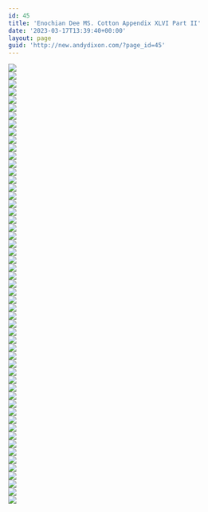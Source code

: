 ```yaml
---
id: 45
title: 'Enochian Dee MS. Cotton Appendix XLVI Part II'
date: '2023-03-17T13:39:40+00:00'
layout: page
guid: 'http://new.andydixon.com/?page_id=45'
---
```


[![](https://i0.wp.com/assets.g8x2.ldn.idrivee2-23.com/occult/Enochian%20-%20Dee%20-%20MS.%20Cotton%20Appendix%20XLVI%20Part%20II/xlvi2_01_f0-2a.thumb.jpg?w=1200&ssl=1)](https://i0.wp.com/assets.g8x2.ldn.idrivee2-23.com/occult/Enochian%20-%20Dee%20-%20MS.%20Cotton%20Appendix%20XLVI%20Part%20II/xlvi2_01_f0-2a.jpg?ssl=1)  
[![](https://i0.wp.com/assets.g8x2.ldn.idrivee2-23.com/occult/Enochian%20-%20Dee%20-%20MS.%20Cotton%20Appendix%20XLVI%20Part%20II/xlvi2_02_f2b-7a.thumb.jpg?w=1200&ssl=1)](https://i0.wp.com/assets.g8x2.ldn.idrivee2-23.com/occult/Enochian%20-%20Dee%20-%20MS.%20Cotton%20Appendix%20XLVI%20Part%20II/xlvi2_02_f2b-7a.jpg?ssl=1)  
[![](https://i0.wp.com/assets.g8x2.ldn.idrivee2-23.com/occult/Enochian%20-%20Dee%20-%20MS.%20Cotton%20Appendix%20XLVI%20Part%20II/xlvi2_03_f7b-12a.thumb.jpg?w=1200&ssl=1)](https://i0.wp.com/assets.g8x2.ldn.idrivee2-23.com/occult/Enochian%20-%20Dee%20-%20MS.%20Cotton%20Appendix%20XLVI%20Part%20II/xlvi2_03_f7b-12a.jpg?ssl=1)  
[![](https://i0.wp.com/assets.g8x2.ldn.idrivee2-23.com/occult/Enochian%20-%20Dee%20-%20MS.%20Cotton%20Appendix%20XLVI%20Part%20II/xlvi2_04_f12b-17a.thumb.jpg?w=1200&ssl=1)](https://i0.wp.com/assets.g8x2.ldn.idrivee2-23.com/occult/Enochian%20-%20Dee%20-%20MS.%20Cotton%20Appendix%20XLVI%20Part%20II/xlvi2_04_f12b-17a.jpg?ssl=1)  
[![](https://i0.wp.com/assets.g8x2.ldn.idrivee2-23.com/occult/Enochian%20-%20Dee%20-%20MS.%20Cotton%20Appendix%20XLVI%20Part%20II/xlvi2_05_f17b-22a.thumb.jpg?w=1200&ssl=1)](https://i0.wp.com/assets.g8x2.ldn.idrivee2-23.com/occult/Enochian%20-%20Dee%20-%20MS.%20Cotton%20Appendix%20XLVI%20Part%20II/xlvi2_05_f17b-22a.jpg?ssl=1)  
[![](https://i0.wp.com/assets.g8x2.ldn.idrivee2-23.com/occult/Enochian%20-%20Dee%20-%20MS.%20Cotton%20Appendix%20XLVI%20Part%20II/xlvi2_06_f22b-27a.thumb.jpg?w=1200&ssl=1)](https://i0.wp.com/assets.g8x2.ldn.idrivee2-23.com/occult/Enochian%20-%20Dee%20-%20MS.%20Cotton%20Appendix%20XLVI%20Part%20II/xlvi2_06_f22b-27a.jpg?ssl=1)  
[![](https://i0.wp.com/assets.g8x2.ldn.idrivee2-23.com/occult/Enochian%20-%20Dee%20-%20MS.%20Cotton%20Appendix%20XLVI%20Part%20II/xlvi2_07_f27b-32a.thumb.jpg?w=1200&ssl=1)](https://i0.wp.com/assets.g8x2.ldn.idrivee2-23.com/occult/Enochian%20-%20Dee%20-%20MS.%20Cotton%20Appendix%20XLVI%20Part%20II/xlvi2_07_f27b-32a.jpg?ssl=1)  
[![](https://i0.wp.com/assets.g8x2.ldn.idrivee2-23.com/occult/Enochian%20-%20Dee%20-%20MS.%20Cotton%20Appendix%20XLVI%20Part%20II/xlvi2_08_f32b-37a.thumb.jpg?w=1200&ssl=1)](https://i0.wp.com/assets.g8x2.ldn.idrivee2-23.com/occult/Enochian%20-%20Dee%20-%20MS.%20Cotton%20Appendix%20XLVI%20Part%20II/xlvi2_08_f32b-37a.jpg?ssl=1)  
[![](https://i0.wp.com/assets.g8x2.ldn.idrivee2-23.com/occult/Enochian%20-%20Dee%20-%20MS.%20Cotton%20Appendix%20XLVI%20Part%20II/xlvi2_09_f37b-41a.thumb.jpg?w=1200&ssl=1)](https://i0.wp.com/assets.g8x2.ldn.idrivee2-23.com/occult/Enochian%20-%20Dee%20-%20MS.%20Cotton%20Appendix%20XLVI%20Part%20II/xlvi2_09_f37b-41a.jpg?ssl=1)  
[![](https://i0.wp.com/assets.g8x2.ldn.idrivee2-23.com/occult/Enochian%20-%20Dee%20-%20MS.%20Cotton%20Appendix%20XLVI%20Part%20II/xlvi2_10_f41b-46a.thumb.jpg?w=1200&ssl=1)](https://i0.wp.com/assets.g8x2.ldn.idrivee2-23.com/occult/Enochian%20-%20Dee%20-%20MS.%20Cotton%20Appendix%20XLVI%20Part%20II/xlvi2_10_f41b-46a.jpg?ssl=1)  
[![](https://i0.wp.com/assets.g8x2.ldn.idrivee2-23.com/occult/Enochian%20-%20Dee%20-%20MS.%20Cotton%20Appendix%20XLVI%20Part%20II/xlvi2_11_f46b-50a.thumb.jpg?w=1200&ssl=1)](https://i0.wp.com/assets.g8x2.ldn.idrivee2-23.com/occult/Enochian%20-%20Dee%20-%20MS.%20Cotton%20Appendix%20XLVI%20Part%20II/xlvi2_11_f46b-50a.jpg?ssl=1)  
[![](https://i0.wp.com/assets.g8x2.ldn.idrivee2-23.com/occult/Enochian%20-%20Dee%20-%20MS.%20Cotton%20Appendix%20XLVI%20Part%20II/xlvi2_12_f50b-52a.thumb.jpg?w=1200&ssl=1)](https://i0.wp.com/assets.g8x2.ldn.idrivee2-23.com/occult/Enochian%20-%20Dee%20-%20MS.%20Cotton%20Appendix%20XLVI%20Part%20II/xlvi2_12_f50b-52a.jpg?ssl=1)  
[![](https://i0.wp.com/assets.g8x2.ldn.idrivee2-23.com/occult/Enochian%20-%20Dee%20-%20MS.%20Cotton%20Appendix%20XLVI%20Part%20II/xlvi2_13_f52b-54a.thumb.jpg?w=1200&ssl=1)](https://i0.wp.com/assets.g8x2.ldn.idrivee2-23.com/occult/Enochian%20-%20Dee%20-%20MS.%20Cotton%20Appendix%20XLVI%20Part%20II/xlvi2_13_f52b-54a.jpg?ssl=1)  
[![](https://i0.wp.com/assets.g8x2.ldn.idrivee2-23.com/occult/Enochian%20-%20Dee%20-%20MS.%20Cotton%20Appendix%20XLVI%20Part%20II/xlvi2_14_f54b-59a.thumb.jpg?w=1200&ssl=1)](https://i0.wp.com/assets.g8x2.ldn.idrivee2-23.com/occult/Enochian%20-%20Dee%20-%20MS.%20Cotton%20Appendix%20XLVI%20Part%20II/xlvi2_14_f54b-59a.jpg?ssl=1)  
[![](https://i0.wp.com/assets.g8x2.ldn.idrivee2-23.com/occult/Enochian%20-%20Dee%20-%20MS.%20Cotton%20Appendix%20XLVI%20Part%20II/xlvi2_15_f59b-64a.thumb.jpg?w=1200&ssl=1)](https://i0.wp.com/assets.g8x2.ldn.idrivee2-23.com/occult/Enochian%20-%20Dee%20-%20MS.%20Cotton%20Appendix%20XLVI%20Part%20II/xlvi2_15_f59b-64a.jpg?ssl=1)  
[![](https://i0.wp.com/assets.g8x2.ldn.idrivee2-23.com/occult/Enochian%20-%20Dee%20-%20MS.%20Cotton%20Appendix%20XLVI%20Part%20II/xlvi2_16_f64b-69a.thumb.jpg?w=1200&ssl=1)](https://i0.wp.com/assets.g8x2.ldn.idrivee2-23.com/occult/Enochian%20-%20Dee%20-%20MS.%20Cotton%20Appendix%20XLVI%20Part%20II/xlvi2_16_f64b-69a.jpg?ssl=1)  
[![](https://i0.wp.com/assets.g8x2.ldn.idrivee2-23.com/occult/Enochian%20-%20Dee%20-%20MS.%20Cotton%20Appendix%20XLVI%20Part%20II/xlvi2_17_f69b-74a.thumb.jpg?w=1200&ssl=1)](https://i0.wp.com/assets.g8x2.ldn.idrivee2-23.com/occult/Enochian%20-%20Dee%20-%20MS.%20Cotton%20Appendix%20XLVI%20Part%20II/xlvi2_17_f69b-74a.jpg?ssl=1)  
[![](https://i0.wp.com/assets.g8x2.ldn.idrivee2-23.com/occult/Enochian%20-%20Dee%20-%20MS.%20Cotton%20Appendix%20XLVI%20Part%20II/xlvi2_18_f74b-79a.thumb.jpg?w=1200&ssl=1)](https://i0.wp.com/assets.g8x2.ldn.idrivee2-23.com/occult/Enochian%20-%20Dee%20-%20MS.%20Cotton%20Appendix%20XLVI%20Part%20II/xlvi2_18_f74b-79a.jpg?ssl=1)  
[![](https://i0.wp.com/assets.g8x2.ldn.idrivee2-23.com/occult/Enochian%20-%20Dee%20-%20MS.%20Cotton%20Appendix%20XLVI%20Part%20II/xlvi2_19_f79b-84a.thumb.jpg?w=1200&ssl=1)](https://i0.wp.com/assets.g8x2.ldn.idrivee2-23.com/occult/Enochian%20-%20Dee%20-%20MS.%20Cotton%20Appendix%20XLVI%20Part%20II/xlvi2_19_f79b-84a.jpg?ssl=1)  
[![](https://i0.wp.com/assets.g8x2.ldn.idrivee2-23.com/occult/Enochian%20-%20Dee%20-%20MS.%20Cotton%20Appendix%20XLVI%20Part%20II/xlvi2_20_f84b-89a.thumb.jpg?w=1200&ssl=1)](https://i0.wp.com/assets.g8x2.ldn.idrivee2-23.com/occult/Enochian%20-%20Dee%20-%20MS.%20Cotton%20Appendix%20XLVI%20Part%20II/xlvi2_20_f84b-89a.jpg?ssl=1)  
[![](https://i0.wp.com/assets.g8x2.ldn.idrivee2-23.com/occult/Enochian%20-%20Dee%20-%20MS.%20Cotton%20Appendix%20XLVI%20Part%20II/xlvi2_21_f89b-94a.thumb.jpg?w=1200&ssl=1)](https://i0.wp.com/assets.g8x2.ldn.idrivee2-23.com/occult/Enochian%20-%20Dee%20-%20MS.%20Cotton%20Appendix%20XLVI%20Part%20II/xlvi2_21_f89b-94a.jpg?ssl=1)  
[![](https://i0.wp.com/assets.g8x2.ldn.idrivee2-23.com/occult/Enochian%20-%20Dee%20-%20MS.%20Cotton%20Appendix%20XLVI%20Part%20II/xlvi2_22_f94b-99a.thumb.jpg?w=1200&ssl=1)](https://i0.wp.com/assets.g8x2.ldn.idrivee2-23.com/occult/Enochian%20-%20Dee%20-%20MS.%20Cotton%20Appendix%20XLVI%20Part%20II/xlvi2_22_f94b-99a.jpg?ssl=1)  
[![](https://i0.wp.com/assets.g8x2.ldn.idrivee2-23.com/occult/Enochian%20-%20Dee%20-%20MS.%20Cotton%20Appendix%20XLVI%20Part%20II/xlvi2_23_f99b-104a.thumb.jpg?w=1200&ssl=1)](https://i0.wp.com/assets.g8x2.ldn.idrivee2-23.com/occult/Enochian%20-%20Dee%20-%20MS.%20Cotton%20Appendix%20XLVI%20Part%20II/xlvi2_23_f99b-104a.jpg?ssl=1)  
[![](https://i0.wp.com/assets.g8x2.ldn.idrivee2-23.com/occult/Enochian%20-%20Dee%20-%20MS.%20Cotton%20Appendix%20XLVI%20Part%20II/xlvi2_24_f104b-109a.thumb.jpg?w=1200&ssl=1)](https://i0.wp.com/assets.g8x2.ldn.idrivee2-23.com/occult/Enochian%20-%20Dee%20-%20MS.%20Cotton%20Appendix%20XLVI%20Part%20II/xlvi2_24_f104b-109a.jpg?ssl=1)  
[![](https://i0.wp.com/assets.g8x2.ldn.idrivee2-23.com/occult/Enochian%20-%20Dee%20-%20MS.%20Cotton%20Appendix%20XLVI%20Part%20II/xlvi2_25_f109b-114a.thumb.jpg?w=1200&ssl=1)](https://i0.wp.com/assets.g8x2.ldn.idrivee2-23.com/occult/Enochian%20-%20Dee%20-%20MS.%20Cotton%20Appendix%20XLVI%20Part%20II/xlvi2_25_f109b-114a.jpg?ssl=1)  
[![](https://i0.wp.com/assets.g8x2.ldn.idrivee2-23.com/occult/Enochian%20-%20Dee%20-%20MS.%20Cotton%20Appendix%20XLVI%20Part%20II/xlvi2_26_f114b-119a.thumb.jpg?w=1200&ssl=1)](https://i0.wp.com/assets.g8x2.ldn.idrivee2-23.com/occult/Enochian%20-%20Dee%20-%20MS.%20Cotton%20Appendix%20XLVI%20Part%20II/xlvi2_26_f114b-119a.jpg?ssl=1)  
[![](https://i0.wp.com/assets.g8x2.ldn.idrivee2-23.com/occult/Enochian%20-%20Dee%20-%20MS.%20Cotton%20Appendix%20XLVI%20Part%20II/xlvi2_27_f119b-124a.thumb.jpg?w=1200&ssl=1)](https://i0.wp.com/assets.g8x2.ldn.idrivee2-23.com/occult/Enochian%20-%20Dee%20-%20MS.%20Cotton%20Appendix%20XLVI%20Part%20II/xlvi2_27_f119b-124a.jpg?ssl=1)  
[![](https://i0.wp.com/assets.g8x2.ldn.idrivee2-23.com/occult/Enochian%20-%20Dee%20-%20MS.%20Cotton%20Appendix%20XLVI%20Part%20II/xlvi2_28_f124b-128a.thumb.jpg?w=1200&ssl=1)](https://i0.wp.com/assets.g8x2.ldn.idrivee2-23.com/occult/Enochian%20-%20Dee%20-%20MS.%20Cotton%20Appendix%20XLVI%20Part%20II/xlvi2_28_f124b-128a.jpg?ssl=1)  
[![](https://i0.wp.com/assets.g8x2.ldn.idrivee2-23.com/occult/Enochian%20-%20Dee%20-%20MS.%20Cotton%20Appendix%20XLVI%20Part%20II/xlvi2_29_f128b-133a.thumb.jpg?w=1200&ssl=1)](https://i0.wp.com/assets.g8x2.ldn.idrivee2-23.com/occult/Enochian%20-%20Dee%20-%20MS.%20Cotton%20Appendix%20XLVI%20Part%20II/xlvi2_29_f128b-133a.jpg?ssl=1)  
[![](https://i0.wp.com/assets.g8x2.ldn.idrivee2-23.com/occult/Enochian%20-%20Dee%20-%20MS.%20Cotton%20Appendix%20XLVI%20Part%20II/xlvi2_30_f133b-138a.thumb.jpg?w=1200&ssl=1)](https://i0.wp.com/assets.g8x2.ldn.idrivee2-23.com/occult/Enochian%20-%20Dee%20-%20MS.%20Cotton%20Appendix%20XLVI%20Part%20II/xlvi2_30_f133b-138a.jpg?ssl=1)  
[![](https://i0.wp.com/assets.g8x2.ldn.idrivee2-23.com/occult/Enochian%20-%20Dee%20-%20MS.%20Cotton%20Appendix%20XLVI%20Part%20II/xlvi2_31_f138b-143a.thumb.jpg?w=1200&ssl=1)](https://i0.wp.com/assets.g8x2.ldn.idrivee2-23.com/occult/Enochian%20-%20Dee%20-%20MS.%20Cotton%20Appendix%20XLVI%20Part%20II/xlvi2_31_f138b-143a.jpg?ssl=1)  
[![](https://i0.wp.com/assets.g8x2.ldn.idrivee2-23.com/occult/Enochian%20-%20Dee%20-%20MS.%20Cotton%20Appendix%20XLVI%20Part%20II/xlvi2_32_f143b-148a.thumb.jpg?w=1200&ssl=1)](https://i0.wp.com/assets.g8x2.ldn.idrivee2-23.com/occult/Enochian%20-%20Dee%20-%20MS.%20Cotton%20Appendix%20XLVI%20Part%20II/xlvi2_32_f143b-148a.jpg?ssl=1)  
[![](https://i0.wp.com/assets.g8x2.ldn.idrivee2-23.com/occult/Enochian%20-%20Dee%20-%20MS.%20Cotton%20Appendix%20XLVI%20Part%20II/xlvi2_33_f148b-152a.thumb.jpg?w=1200&ssl=1)](https://i0.wp.com/assets.g8x2.ldn.idrivee2-23.com/occult/Enochian%20-%20Dee%20-%20MS.%20Cotton%20Appendix%20XLVI%20Part%20II/xlvi2_33_f148b-152a.jpg?ssl=1)  
[![](https://i0.wp.com/assets.g8x2.ldn.idrivee2-23.com/occult/Enochian%20-%20Dee%20-%20MS.%20Cotton%20Appendix%20XLVI%20Part%20II/xlvi2_34_f152b-156a.thumb.jpg?w=1200&ssl=1)](https://i0.wp.com/assets.g8x2.ldn.idrivee2-23.com/occult/Enochian%20-%20Dee%20-%20MS.%20Cotton%20Appendix%20XLVI%20Part%20II/xlvi2_34_f152b-156a.jpg?ssl=1)  
[![](https://i0.wp.com/assets.g8x2.ldn.idrivee2-23.com/occult/Enochian%20-%20Dee%20-%20MS.%20Cotton%20Appendix%20XLVI%20Part%20II/xlvi2_35_f156b-157a.thumb.jpg?w=1200&ssl=1)](https://i0.wp.com/assets.g8x2.ldn.idrivee2-23.com/occult/Enochian%20-%20Dee%20-%20MS.%20Cotton%20Appendix%20XLVI%20Part%20II/xlvi2_35_f156b-157a.jpg?ssl=1)  
[![](https://i0.wp.com/assets.g8x2.ldn.idrivee2-23.com/occult/Enochian%20-%20Dee%20-%20MS.%20Cotton%20Appendix%20XLVI%20Part%20II/xlvi2_36_f157b-162a.thumb.jpg?w=1200&ssl=1)](https://i0.wp.com/assets.g8x2.ldn.idrivee2-23.com/occult/Enochian%20-%20Dee%20-%20MS.%20Cotton%20Appendix%20XLVI%20Part%20II/xlvi2_36_f157b-162a.jpg?ssl=1)  
[![](https://i0.wp.com/assets.g8x2.ldn.idrivee2-23.com/occult/Enochian%20-%20Dee%20-%20MS.%20Cotton%20Appendix%20XLVI%20Part%20II/xlvi2_37_f162b-167a.thumb.jpg?w=1200&ssl=1)](https://i0.wp.com/assets.g8x2.ldn.idrivee2-23.com/occult/Enochian%20-%20Dee%20-%20MS.%20Cotton%20Appendix%20XLVI%20Part%20II/xlvi2_37_f162b-167a.jpg?ssl=1)  
[![](https://i0.wp.com/assets.g8x2.ldn.idrivee2-23.com/occult/Enochian%20-%20Dee%20-%20MS.%20Cotton%20Appendix%20XLVI%20Part%20II/xlvi2_38_f167b-172a.thumb.jpg?w=1200&ssl=1)](https://i0.wp.com/assets.g8x2.ldn.idrivee2-23.com/occult/Enochian%20-%20Dee%20-%20MS.%20Cotton%20Appendix%20XLVI%20Part%20II/xlvi2_38_f167b-172a.jpg?ssl=1)  
[![](https://i0.wp.com/assets.g8x2.ldn.idrivee2-23.com/occult/Enochian%20-%20Dee%20-%20MS.%20Cotton%20Appendix%20XLVI%20Part%20II/xlvi2_39_f172b-177a.thumb.jpg?w=1200&ssl=1)](https://i0.wp.com/assets.g8x2.ldn.idrivee2-23.com/occult/Enochian%20-%20Dee%20-%20MS.%20Cotton%20Appendix%20XLVI%20Part%20II/xlvi2_39_f172b-177a.jpg?ssl=1)  
[![](https://i0.wp.com/assets.g8x2.ldn.idrivee2-23.com/occult/Enochian%20-%20Dee%20-%20MS.%20Cotton%20Appendix%20XLVI%20Part%20II/xlvi2_40_f177b-182a.thumb.jpg?w=1200&ssl=1)](https://i0.wp.com/assets.g8x2.ldn.idrivee2-23.com/occult/Enochian%20-%20Dee%20-%20MS.%20Cotton%20Appendix%20XLVI%20Part%20II/xlvi2_40_f177b-182a.jpg?ssl=1)  
[![](https://i0.wp.com/assets.g8x2.ldn.idrivee2-23.com/occult/Enochian%20-%20Dee%20-%20MS.%20Cotton%20Appendix%20XLVI%20Part%20II/xlvi2_41_f182b-187a.thumb.jpg?w=1200&ssl=1)](https://i0.wp.com/assets.g8x2.ldn.idrivee2-23.com/occult/Enochian%20-%20Dee%20-%20MS.%20Cotton%20Appendix%20XLVI%20Part%20II/xlvi2_41_f182b-187a.jpg?ssl=1)  
[![](https://i0.wp.com/assets.g8x2.ldn.idrivee2-23.com/occult/Enochian%20-%20Dee%20-%20MS.%20Cotton%20Appendix%20XLVI%20Part%20II/xlvi2_42_f187b-192a.thumb.jpg?w=1200&ssl=1)](https://i0.wp.com/assets.g8x2.ldn.idrivee2-23.com/occult/Enochian%20-%20Dee%20-%20MS.%20Cotton%20Appendix%20XLVI%20Part%20II/xlvi2_42_f187b-192a.jpg?ssl=1)  
[![](https://i0.wp.com/assets.g8x2.ldn.idrivee2-23.com/occult/Enochian%20-%20Dee%20-%20MS.%20Cotton%20Appendix%20XLVI%20Part%20II/xlvi2_43_f192b-197a.thumb.jpg?w=1200&ssl=1)](https://i0.wp.com/assets.g8x2.ldn.idrivee2-23.com/occult/Enochian%20-%20Dee%20-%20MS.%20Cotton%20Appendix%20XLVI%20Part%20II/xlvi2_43_f192b-197a.jpg?ssl=1)  
[![](https://i0.wp.com/assets.g8x2.ldn.idrivee2-23.com/occult/Enochian%20-%20Dee%20-%20MS.%20Cotton%20Appendix%20XLVI%20Part%20II/xlvi2_44_f197b-202a.thumb.jpg?w=1200&ssl=1)](https://i0.wp.com/assets.g8x2.ldn.idrivee2-23.com/occult/Enochian%20-%20Dee%20-%20MS.%20Cotton%20Appendix%20XLVI%20Part%20II/xlvi2_44_f197b-202a.jpg?ssl=1)  
[![](https://i0.wp.com/assets.g8x2.ldn.idrivee2-23.com/occult/Enochian%20-%20Dee%20-%20MS.%20Cotton%20Appendix%20XLVI%20Part%20II/xlvi2_45_f202b-205a.thumb.jpg?w=1200&ssl=1)](https://i0.wp.com/assets.g8x2.ldn.idrivee2-23.com/occult/Enochian%20-%20Dee%20-%20MS.%20Cotton%20Appendix%20XLVI%20Part%20II/xlvi2_45_f202b-205a.jpg?ssl=1)  
[![](https://i0.wp.com/assets.g8x2.ldn.idrivee2-23.com/occult/Enochian%20-%20Dee%20-%20MS.%20Cotton%20Appendix%20XLVI%20Part%20II/xlvi2_46_f205b-210a.thumb.jpg?w=1200&ssl=1)](https://i0.wp.com/assets.g8x2.ldn.idrivee2-23.com/occult/Enochian%20-%20Dee%20-%20MS.%20Cotton%20Appendix%20XLVI%20Part%20II/xlvi2_46_f205b-210a.jpg?ssl=1)  
[![](https://i0.wp.com/assets.g8x2.ldn.idrivee2-23.com/occult/Enochian%20-%20Dee%20-%20MS.%20Cotton%20Appendix%20XLVI%20Part%20II/xlvi2_47_f210b-215a.thumb.jpg?w=1200&ssl=1)](https://i0.wp.com/assets.g8x2.ldn.idrivee2-23.com/occult/Enochian%20-%20Dee%20-%20MS.%20Cotton%20Appendix%20XLVI%20Part%20II/xlvi2_47_f210b-215a.jpg?ssl=1)  
[![](https://i0.wp.com/assets.g8x2.ldn.idrivee2-23.com/occult/Enochian%20-%20Dee%20-%20MS.%20Cotton%20Appendix%20XLVI%20Part%20II/xlvi2_48_f215b-220a.thumb.jpg?w=1200&ssl=1)](https://i0.wp.com/assets.g8x2.ldn.idrivee2-23.com/occult/Enochian%20-%20Dee%20-%20MS.%20Cotton%20Appendix%20XLVI%20Part%20II/xlvi2_48_f215b-220a.jpg?ssl=1)  
[![](https://i0.wp.com/assets.g8x2.ldn.idrivee2-23.com/occult/Enochian%20-%20Dee%20-%20MS.%20Cotton%20Appendix%20XLVI%20Part%20II/xlvi2_49_f220b-224b.thumb.jpg?w=1200&ssl=1)](https://i0.wp.com/assets.g8x2.ldn.idrivee2-23.com/occult/Enochian%20-%20Dee%20-%20MS.%20Cotton%20Appendix%20XLVI%20Part%20II/xlvi2_49_f220b-224b.jpg?ssl=1)  
[![](https://i0.wp.com/assets.g8x2.ldn.idrivee2-23.com/occult/Enochian%20-%20Dee%20-%20MS.%20Cotton%20Appendix%20XLVI%20Part%20II/xlvi2_50_f225a-227a.thumb.jpg?w=1200&ssl=1)](https://i0.wp.com/assets.g8x2.ldn.idrivee2-23.com/occult/Enochian%20-%20Dee%20-%20MS.%20Cotton%20Appendix%20XLVI%20Part%20II/xlvi2_50_f225a-227a.jpg?ssl=1)  
[![](https://i0.wp.com/assets.g8x2.ldn.idrivee2-23.com/occult/Enochian%20-%20Dee%20-%20MS.%20Cotton%20Appendix%20XLVI%20Part%20II/xlvi2_51_f227b-232a.thumb.jpg?w=1200&ssl=1)](https://i0.wp.com/assets.g8x2.ldn.idrivee2-23.com/occult/Enochian%20-%20Dee%20-%20MS.%20Cotton%20Appendix%20XLVI%20Part%20II/xlvi2_51_f227b-232a.jpg?ssl=1)  
[![](https://i0.wp.com/assets.g8x2.ldn.idrivee2-23.com/occult/Enochian%20-%20Dee%20-%20MS.%20Cotton%20Appendix%20XLVI%20Part%20II/xlvi2_52_f232b-237a.thumb.jpg?w=1200&ssl=1)](https://i0.wp.com/assets.g8x2.ldn.idrivee2-23.com/occult/Enochian%20-%20Dee%20-%20MS.%20Cotton%20Appendix%20XLVI%20Part%20II/xlvi2_52_f232b-237a.jpg?ssl=1)  
[![](https://i0.wp.com/assets.g8x2.ldn.idrivee2-23.com/occult/Enochian%20-%20Dee%20-%20MS.%20Cotton%20Appendix%20XLVI%20Part%20II/xlvi2_53_f237b-241a.thumb.jpg?w=1200&ssl=1)](https://i0.wp.com/assets.g8x2.ldn.idrivee2-23.com/occult/Enochian%20-%20Dee%20-%20MS.%20Cotton%20Appendix%20XLVI%20Part%20II/xlvi2_53_f237b-241a.jpg?ssl=1)  
[![](https://i0.wp.com/assets.g8x2.ldn.idrivee2-23.com/occult/Enochian%20-%20Dee%20-%20MS.%20Cotton%20Appendix%20XLVI%20Part%20II/xlvi2_54_f241b-246a.thumb.jpg?w=1200&ssl=1)](https://i0.wp.com/assets.g8x2.ldn.idrivee2-23.com/occult/Enochian%20-%20Dee%20-%20MS.%20Cotton%20Appendix%20XLVI%20Part%20II/xlvi2_54_f241b-246a.jpg?ssl=1)  
[![](https://i0.wp.com/assets.g8x2.ldn.idrivee2-23.com/occult/Enochian%20-%20Dee%20-%20MS.%20Cotton%20Appendix%20XLVI%20Part%20II/xlvi2_55_f246b-250b.thumb.jpg?w=1200&ssl=1)](https://i0.wp.com/assets.g8x2.ldn.idrivee2-23.com/occult/Enochian%20-%20Dee%20-%20MS.%20Cotton%20Appendix%20XLVI%20Part%20II/xlvi2_55_f246b-250b.jpg?ssl=1)